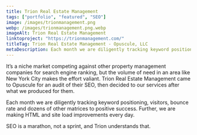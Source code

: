 ```yaml
---
title: Trion Real Estate Management
tags: ["portfolio", "featured", "SEO"]
image: /images/trionmanagement.png
webp: /images/trionmanagement.png.webp
imageAlt: Trion Real Estate Management
linktoproject: "https://trionmanagement.com/"
titleTag: Trion Real Estate Management - Opuscule, LLC
metaDescription: Each month we are diligently tracking keyword positioning, visitors, bounce rate and dozens of other matrices to positive success. Further, we are making HTML and site load improvements every day.
---
```


It’s a niche market competing against other property management companies for search engine ranking, but the volume of need in an area like New York City makes the effort valiant. Trion Real Estate Management came to Opuscule for an audit of their SEO, then decided to our services after what we produced for them.

Each month we are diligently tracking keyword positioning, visitors, bounce rate and dozens of other matrices to positive success. Further, we are making HTML and site load improvements every day.

SEO is a marathon, not a sprint, and Trion understands that.